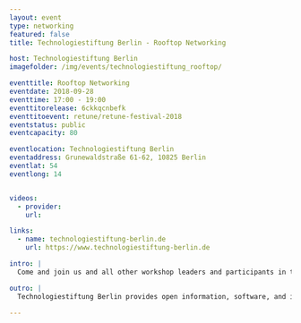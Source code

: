 ```yaml
---
layout: event
type: networking
featured: false
title: Technologiestiftung Berlin - Rooftop Networking

host: Technologiestiftung Berlin
imagefolder: /img/events/technologiestiftung_rooftop/

eventtitle: Rooftop Networking
eventdate: 2018-09-28
eventtime: 17:00 - 19:00
eventtitorelease: 6ckkqcnbefk
eventtitoevent: retune/retune-festival-2018
eventstatus: public
eventcapacity: 80

eventlocation: Technologiestiftung Berlin
eventaddress: Grunewaldstraße 61-62, 10825 Berlin
eventlat: 54
eventlong: 14


videos:
  - provider:
    url:

links:
  - name: technologiestiftung-berlin.de
    url: https://www.technologiestiftung-berlin.de

intro: |
  Come and join us and all other workshop leaders and participants in this networking event on our brand new rooftop terrace. Don't miss out on free drinks and snacks!

outro: |
  Technologiestiftung Berlin provides open information, software, and infrastructure to business, administration, and civil society. It also presents the options for applying them in Berlin based on practical examples.

---
```

